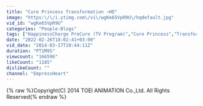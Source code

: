 ```yaml
---
title: "Cure Princess Transformation ~HD"
image: "https:\/\/i.ytimg.com\/vi\/wgKe65VpR9U\/hqdefault.jpg"
vid_id: "wgKe65VpR9U"
categories: "People-Blogs"
tags: ["HappinessCharge PreCure (TV Program)","Cure Princess","Transformation"]
date: "2022-02-26T18:02:41+03:00"
vid_date: "2014-03-17T20:44:11Z"
duration: "PT1M9S"
viewcount: "166596"
likeCount: "1185"
dislikeCount: ""
channel: "EmpressHeart"
---
```

{% raw %}Copyright(C) 2014 TOEI ANIMATION Co.,Ltd. All Rights Reserved{% endraw %}
